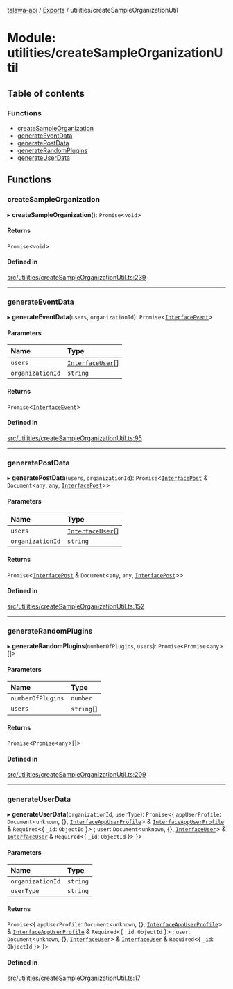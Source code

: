 [talawa-api](../README.md) / [Exports](../modules.md) / utilities/createSampleOrganizationUtil

# Module: utilities/createSampleOrganizationUtil

## Table of contents

### Functions

- [createSampleOrganization](utilities_createSampleOrganizationUtil.md#createsampleorganization)
- [generateEventData](utilities_createSampleOrganizationUtil.md#generateeventdata)
- [generatePostData](utilities_createSampleOrganizationUtil.md#generatepostdata)
- [generateRandomPlugins](utilities_createSampleOrganizationUtil.md#generaterandomplugins)
- [generateUserData](utilities_createSampleOrganizationUtil.md#generateuserdata)

## Functions

### createSampleOrganization

▸ **createSampleOrganization**(): `Promise`\<`void`\>

#### Returns

`Promise`\<`void`\>

#### Defined in

[src/utilities/createSampleOrganizationUtil.ts:239](https://github.com/PalisadoesFoundation/talawa-api/blob/4c7d3ea/src/utilities/createSampleOrganizationUtil.ts#L239)

___

### generateEventData

▸ **generateEventData**(`users`, `organizationId`): `Promise`\<[`InterfaceEvent`](../interfaces/models_Event.InterfaceEvent.md)\>

#### Parameters

| Name | Type |
| :------ | :------ |
| `users` | [`InterfaceUser`](../interfaces/models_User.InterfaceUser.md)[] |
| `organizationId` | `string` |

#### Returns

`Promise`\<[`InterfaceEvent`](../interfaces/models_Event.InterfaceEvent.md)\>

#### Defined in

[src/utilities/createSampleOrganizationUtil.ts:95](https://github.com/PalisadoesFoundation/talawa-api/blob/4c7d3ea/src/utilities/createSampleOrganizationUtil.ts#L95)

___

### generatePostData

▸ **generatePostData**(`users`, `organizationId`): `Promise`\<[`InterfacePost`](../interfaces/models_Post.InterfacePost.md) & `Document`\<`any`, `any`, [`InterfacePost`](../interfaces/models_Post.InterfacePost.md)\>\>

#### Parameters

| Name | Type |
| :------ | :------ |
| `users` | [`InterfaceUser`](../interfaces/models_User.InterfaceUser.md)[] |
| `organizationId` | `string` |

#### Returns

`Promise`\<[`InterfacePost`](../interfaces/models_Post.InterfacePost.md) & `Document`\<`any`, `any`, [`InterfacePost`](../interfaces/models_Post.InterfacePost.md)\>\>

#### Defined in

[src/utilities/createSampleOrganizationUtil.ts:152](https://github.com/PalisadoesFoundation/talawa-api/blob/4c7d3ea/src/utilities/createSampleOrganizationUtil.ts#L152)

___

### generateRandomPlugins

▸ **generateRandomPlugins**(`numberOfPlugins`, `users`): `Promise`\<`Promise`\<`any`\>[]\>

#### Parameters

| Name | Type |
| :------ | :------ |
| `numberOfPlugins` | `number` |
| `users` | `string`[] |

#### Returns

`Promise`\<`Promise`\<`any`\>[]\>

#### Defined in

[src/utilities/createSampleOrganizationUtil.ts:209](https://github.com/PalisadoesFoundation/talawa-api/blob/4c7d3ea/src/utilities/createSampleOrganizationUtil.ts#L209)

___

### generateUserData

▸ **generateUserData**(`organizationId`, `userType`): `Promise`\<\{ `appUserProfile`: `Document`\<`unknown`, \{\}, [`InterfaceAppUserProfile`](../interfaces/models_AppUserProfile.InterfaceAppUserProfile.md)\> & [`InterfaceAppUserProfile`](../interfaces/models_AppUserProfile.InterfaceAppUserProfile.md) & `Required`\<\{ `_id`: `ObjectId`  \}\> ; `user`: `Document`\<`unknown`, \{\}, [`InterfaceUser`](../interfaces/models_User.InterfaceUser.md)\> & [`InterfaceUser`](../interfaces/models_User.InterfaceUser.md) & `Required`\<\{ `_id`: `ObjectId`  \}\>  \}\>

#### Parameters

| Name | Type |
| :------ | :------ |
| `organizationId` | `string` |
| `userType` | `string` |

#### Returns

`Promise`\<\{ `appUserProfile`: `Document`\<`unknown`, \{\}, [`InterfaceAppUserProfile`](../interfaces/models_AppUserProfile.InterfaceAppUserProfile.md)\> & [`InterfaceAppUserProfile`](../interfaces/models_AppUserProfile.InterfaceAppUserProfile.md) & `Required`\<\{ `_id`: `ObjectId`  \}\> ; `user`: `Document`\<`unknown`, \{\}, [`InterfaceUser`](../interfaces/models_User.InterfaceUser.md)\> & [`InterfaceUser`](../interfaces/models_User.InterfaceUser.md) & `Required`\<\{ `_id`: `ObjectId`  \}\>  \}\>

#### Defined in

[src/utilities/createSampleOrganizationUtil.ts:17](https://github.com/PalisadoesFoundation/talawa-api/blob/4c7d3ea/src/utilities/createSampleOrganizationUtil.ts#L17)

